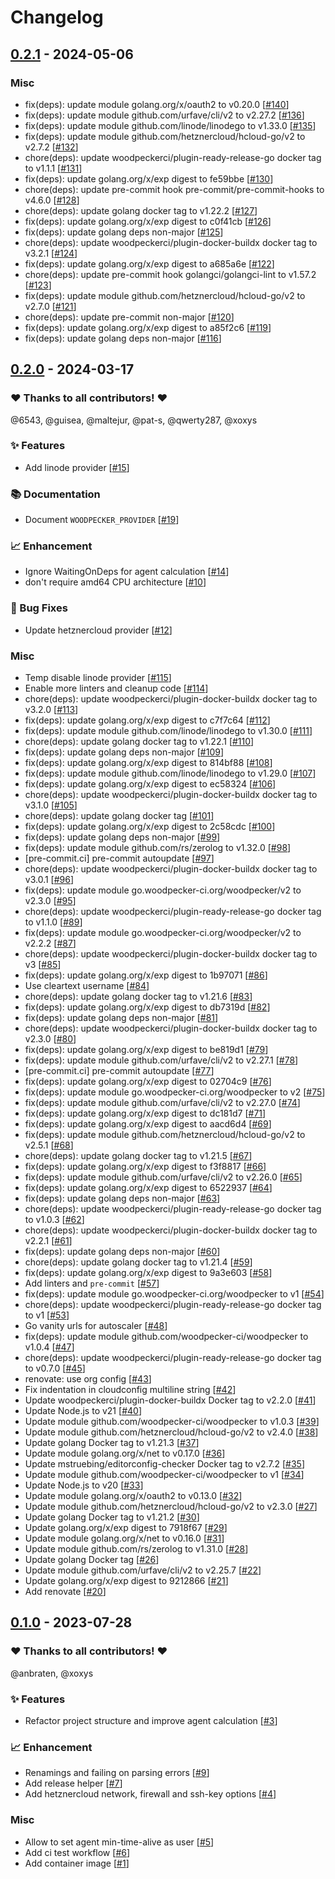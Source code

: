 # Changelog

## [0.2.1](https://github.com/woodpecker-ci/autoscaler/releases/tag/0.2.1) - 2024-05-06

### Misc

- fix(deps): update module golang.org/x/oauth2 to v0.20.0 [[#140](https://github.com/woodpecker-ci/autoscaler/pull/140)]
- fix(deps): update module github.com/urfave/cli/v2 to v2.27.2 [[#136](https://github.com/woodpecker-ci/autoscaler/pull/136)]
- fix(deps): update module github.com/linode/linodego to v1.33.0 [[#135](https://github.com/woodpecker-ci/autoscaler/pull/135)]
- fix(deps): update module github.com/hetznercloud/hcloud-go/v2 to v2.7.2 [[#132](https://github.com/woodpecker-ci/autoscaler/pull/132)]
- chore(deps): update woodpeckerci/plugin-ready-release-go docker tag to v1.1.1 [[#131](https://github.com/woodpecker-ci/autoscaler/pull/131)]
- fix(deps): update golang.org/x/exp digest to fe59bbe [[#130](https://github.com/woodpecker-ci/autoscaler/pull/130)]
- chore(deps): update pre-commit hook pre-commit/pre-commit-hooks to v4.6.0 [[#128](https://github.com/woodpecker-ci/autoscaler/pull/128)]
- chore(deps): update golang docker tag to v1.22.2 [[#127](https://github.com/woodpecker-ci/autoscaler/pull/127)]
- fix(deps): update golang.org/x/exp digest to c0f41cb [[#126](https://github.com/woodpecker-ci/autoscaler/pull/126)]
- fix(deps): update golang deps non-major [[#125](https://github.com/woodpecker-ci/autoscaler/pull/125)]
- chore(deps): update woodpeckerci/plugin-docker-buildx docker tag to v3.2.1 [[#124](https://github.com/woodpecker-ci/autoscaler/pull/124)]
- fix(deps): update golang.org/x/exp digest to a685a6e [[#122](https://github.com/woodpecker-ci/autoscaler/pull/122)]
- chore(deps): update pre-commit hook golangci/golangci-lint to v1.57.2 [[#123](https://github.com/woodpecker-ci/autoscaler/pull/123)]
- fix(deps): update module github.com/hetznercloud/hcloud-go/v2 to v2.7.0 [[#121](https://github.com/woodpecker-ci/autoscaler/pull/121)]
- chore(deps): update pre-commit non-major [[#120](https://github.com/woodpecker-ci/autoscaler/pull/120)]
- fix(deps): update golang.org/x/exp digest to a85f2c6 [[#119](https://github.com/woodpecker-ci/autoscaler/pull/119)]
- fix(deps): update golang deps non-major [[#116](https://github.com/woodpecker-ci/autoscaler/pull/116)]

## [0.2.0](https://github.com/woodpecker-ci/autoscaler/releases/tag/0.2.0) - 2024-03-17

### ❤️ Thanks to all contributors! ❤️

@6543, @guisea, @maltejur, @pat-s, @qwerty287, @xoxys

### ✨ Features

- Add linode provider [[#15](https://github.com/woodpecker-ci/autoscaler/pull/15)]

### 📚 Documentation

- Document `WOODPECKER_PROVIDER` [[#19](https://github.com/woodpecker-ci/autoscaler/pull/19)]

### 📈 Enhancement

- Ignore WaitingOnDeps for agent calculation [[#14](https://github.com/woodpecker-ci/autoscaler/pull/14)]
- don't require amd64 CPU architecture [[#10](https://github.com/woodpecker-ci/autoscaler/pull/10)]

### 🐛 Bug Fixes

- Update hetznercloud provider [[#12](https://github.com/woodpecker-ci/autoscaler/pull/12)]

### Misc

- Temp disable linode provider [[#115](https://github.com/woodpecker-ci/autoscaler/pull/115)]
- Enable more linters and cleanup code [[#114](https://github.com/woodpecker-ci/autoscaler/pull/114)]
- chore(deps): update woodpeckerci/plugin-docker-buildx docker tag to v3.2.0 [[#113](https://github.com/woodpecker-ci/autoscaler/pull/113)]
- fix(deps): update golang.org/x/exp digest to c7f7c64 [[#112](https://github.com/woodpecker-ci/autoscaler/pull/112)]
- fix(deps): update module github.com/linode/linodego to v1.30.0 [[#111](https://github.com/woodpecker-ci/autoscaler/pull/111)]
- chore(deps): update golang docker tag to v1.22.1 [[#110](https://github.com/woodpecker-ci/autoscaler/pull/110)]
- fix(deps): update golang deps non-major [[#109](https://github.com/woodpecker-ci/autoscaler/pull/109)]
- fix(deps): update golang.org/x/exp digest to 814bf88 [[#108](https://github.com/woodpecker-ci/autoscaler/pull/108)]
- fix(deps): update module github.com/linode/linodego to v1.29.0 [[#107](https://github.com/woodpecker-ci/autoscaler/pull/107)]
- fix(deps): update golang.org/x/exp digest to ec58324 [[#106](https://github.com/woodpecker-ci/autoscaler/pull/106)]
- chore(deps): update woodpeckerci/plugin-docker-buildx docker tag to v3.1.0 [[#105](https://github.com/woodpecker-ci/autoscaler/pull/105)]
- chore(deps): update golang docker tag [[#101](https://github.com/woodpecker-ci/autoscaler/pull/101)]
- fix(deps): update golang.org/x/exp digest to 2c58cdc [[#100](https://github.com/woodpecker-ci/autoscaler/pull/100)]
- fix(deps): update golang deps non-major [[#99](https://github.com/woodpecker-ci/autoscaler/pull/99)]
- fix(deps): update module github.com/rs/zerolog to v1.32.0 [[#98](https://github.com/woodpecker-ci/autoscaler/pull/98)]
- [pre-commit.ci] pre-commit autoupdate [[#97](https://github.com/woodpecker-ci/autoscaler/pull/97)]
- chore(deps): update woodpeckerci/plugin-docker-buildx docker tag to v3.0.1 [[#96](https://github.com/woodpecker-ci/autoscaler/pull/96)]
- fix(deps): update module go.woodpecker-ci.org/woodpecker/v2 to v2.3.0 [[#95](https://github.com/woodpecker-ci/autoscaler/pull/95)]
- chore(deps): update woodpeckerci/plugin-ready-release-go docker tag to v1.1.0 [[#89](https://github.com/woodpecker-ci/autoscaler/pull/89)]
- fix(deps): update module go.woodpecker-ci.org/woodpecker/v2 to v2.2.2 [[#87](https://github.com/woodpecker-ci/autoscaler/pull/87)]
- chore(deps): update woodpeckerci/plugin-docker-buildx docker tag to v3 [[#85](https://github.com/woodpecker-ci/autoscaler/pull/85)]
- fix(deps): update golang.org/x/exp digest to 1b97071 [[#86](https://github.com/woodpecker-ci/autoscaler/pull/86)]
- Use cleartext username [[#84](https://github.com/woodpecker-ci/autoscaler/pull/84)]
- chore(deps): update golang docker tag to v1.21.6 [[#83](https://github.com/woodpecker-ci/autoscaler/pull/83)]
- fix(deps): update golang.org/x/exp digest to db7319d [[#82](https://github.com/woodpecker-ci/autoscaler/pull/82)]
- fix(deps): update golang deps non-major [[#81](https://github.com/woodpecker-ci/autoscaler/pull/81)]
- chore(deps): update woodpeckerci/plugin-docker-buildx docker tag to v2.3.0 [[#80](https://github.com/woodpecker-ci/autoscaler/pull/80)]
- fix(deps): update golang.org/x/exp digest to be819d1 [[#79](https://github.com/woodpecker-ci/autoscaler/pull/79)]
- fix(deps): update module github.com/urfave/cli/v2 to v2.27.1 [[#78](https://github.com/woodpecker-ci/autoscaler/pull/78)]
- [pre-commit.ci] pre-commit autoupdate [[#77](https://github.com/woodpecker-ci/autoscaler/pull/77)]
- fix(deps): update golang.org/x/exp digest to 02704c9 [[#76](https://github.com/woodpecker-ci/autoscaler/pull/76)]
- fix(deps): update module go.woodpecker-ci.org/woodpecker to v2 [[#75](https://github.com/woodpecker-ci/autoscaler/pull/75)]
- fix(deps): update module github.com/urfave/cli/v2 to v2.27.0 [[#74](https://github.com/woodpecker-ci/autoscaler/pull/74)]
- fix(deps): update golang.org/x/exp digest to dc181d7 [[#71](https://github.com/woodpecker-ci/autoscaler/pull/71)]
- fix(deps): update golang.org/x/exp digest to aacd6d4 [[#69](https://github.com/woodpecker-ci/autoscaler/pull/69)]
- fix(deps): update module github.com/hetznercloud/hcloud-go/v2 to v2.5.1 [[#68](https://github.com/woodpecker-ci/autoscaler/pull/68)]
- chore(deps): update golang docker tag to v1.21.5 [[#67](https://github.com/woodpecker-ci/autoscaler/pull/67)]
- fix(deps): update golang.org/x/exp digest to f3f8817 [[#66](https://github.com/woodpecker-ci/autoscaler/pull/66)]
- fix(deps): update module github.com/urfave/cli/v2 to v2.26.0 [[#65](https://github.com/woodpecker-ci/autoscaler/pull/65)]
- fix(deps): update golang.org/x/exp digest to 6522937 [[#64](https://github.com/woodpecker-ci/autoscaler/pull/64)]
- fix(deps): update golang deps non-major [[#63](https://github.com/woodpecker-ci/autoscaler/pull/63)]
- chore(deps): update woodpeckerci/plugin-ready-release-go docker tag to v1.0.3 [[#62](https://github.com/woodpecker-ci/autoscaler/pull/62)]
- chore(deps): update woodpeckerci/plugin-docker-buildx docker tag to v2.2.1 [[#61](https://github.com/woodpecker-ci/autoscaler/pull/61)]
- fix(deps): update golang deps non-major [[#60](https://github.com/woodpecker-ci/autoscaler/pull/60)]
- chore(deps): update golang docker tag to v1.21.4 [[#59](https://github.com/woodpecker-ci/autoscaler/pull/59)]
- fix(deps): update golang.org/x/exp digest to 9a3e603 [[#58](https://github.com/woodpecker-ci/autoscaler/pull/58)]
- Add linters and `pre-commit` [[#57](https://github.com/woodpecker-ci/autoscaler/pull/57)]
- fix(deps): update module go.woodpecker-ci.org/woodpecker to v1 [[#54](https://github.com/woodpecker-ci/autoscaler/pull/54)]
- chore(deps): update woodpeckerci/plugin-ready-release-go docker tag to v1 [[#53](https://github.com/woodpecker-ci/autoscaler/pull/53)]
- Go vanity urls for autoscaler [[#48](https://github.com/woodpecker-ci/autoscaler/pull/48)]
- fix(deps): update module github.com/woodpecker-ci/woodpecker to v1.0.4 [[#47](https://github.com/woodpecker-ci/autoscaler/pull/47)]
- chore(deps): update woodpeckerci/plugin-ready-release-go docker tag to v0.7.0 [[#45](https://github.com/woodpecker-ci/autoscaler/pull/45)]
- renovate: use org config [[#43](https://github.com/woodpecker-ci/autoscaler/pull/43)]
- Fix indentation in cloudconfig multiline string [[#42](https://github.com/woodpecker-ci/autoscaler/pull/42)]
- Update woodpeckerci/plugin-docker-buildx Docker tag to v2.2.0 [[#41](https://github.com/woodpecker-ci/autoscaler/pull/41)]
- Update Node.js to v21 [[#40](https://github.com/woodpecker-ci/autoscaler/pull/40)]
- Update module github.com/woodpecker-ci/woodpecker to v1.0.3 [[#39](https://github.com/woodpecker-ci/autoscaler/pull/39)]
- Update module github.com/hetznercloud/hcloud-go/v2 to v2.4.0 [[#38](https://github.com/woodpecker-ci/autoscaler/pull/38)]
- Update golang Docker tag to v1.21.3 [[#37](https://github.com/woodpecker-ci/autoscaler/pull/37)]
- Update module golang.org/x/net to v0.17.0 [[#36](https://github.com/woodpecker-ci/autoscaler/pull/36)]
- Update mstruebing/editorconfig-checker Docker tag to v2.7.2 [[#35](https://github.com/woodpecker-ci/autoscaler/pull/35)]
- Update module github.com/woodpecker-ci/woodpecker to v1 [[#34](https://github.com/woodpecker-ci/autoscaler/pull/34)]
- Update Node.js to v20 [[#33](https://github.com/woodpecker-ci/autoscaler/pull/33)]
- Update module golang.org/x/oauth2 to v0.13.0 [[#32](https://github.com/woodpecker-ci/autoscaler/pull/32)]
- Update module github.com/hetznercloud/hcloud-go/v2 to v2.3.0 [[#27](https://github.com/woodpecker-ci/autoscaler/pull/27)]
- Update golang Docker tag to v1.21.2 [[#30](https://github.com/woodpecker-ci/autoscaler/pull/30)]
- Update golang.org/x/exp digest to 7918f67 [[#29](https://github.com/woodpecker-ci/autoscaler/pull/29)]
- Update module golang.org/x/net to v0.16.0 [[#31](https://github.com/woodpecker-ci/autoscaler/pull/31)]
- Update module github.com/rs/zerolog to v1.31.0 [[#28](https://github.com/woodpecker-ci/autoscaler/pull/28)]
- Update golang Docker tag [[#26](https://github.com/woodpecker-ci/autoscaler/pull/26)]
- Update module github.com/urfave/cli/v2 to v2.25.7 [[#22](https://github.com/woodpecker-ci/autoscaler/pull/22)]
- Update golang.org/x/exp digest to 9212866 [[#21](https://github.com/woodpecker-ci/autoscaler/pull/21)]
- Add renovate [[#20](https://github.com/woodpecker-ci/autoscaler/pull/20)]

## [0.1.0](https://github.com/woodpecker-ci/autoscaler/releases/tag/0.1.0) - 2023-07-28

### ❤️ Thanks to all contributors! ❤️

@anbraten, @xoxys

### ✨ Features

- Refactor project structure and improve agent calculation [[#3](https://github.com/woodpecker-ci/autoscaler/pull/3)]

### 📈 Enhancement

- Renamings and failing on parsing errors [[#9](https://github.com/woodpecker-ci/autoscaler/pull/9)]
- Add release helper [[#7](https://github.com/woodpecker-ci/autoscaler/pull/7)]
- Add hetznercloud network, firewall and ssh-key options [[#4](https://github.com/woodpecker-ci/autoscaler/pull/4)]

### Misc

- Allow to set agent min-time-alive as user [[#5](https://github.com/woodpecker-ci/autoscaler/pull/5)]
- Add ci test workflow [[#6](https://github.com/woodpecker-ci/autoscaler/pull/6)]
- Add container image [[#1](https://github.com/woodpecker-ci/autoscaler/pull/1)]
